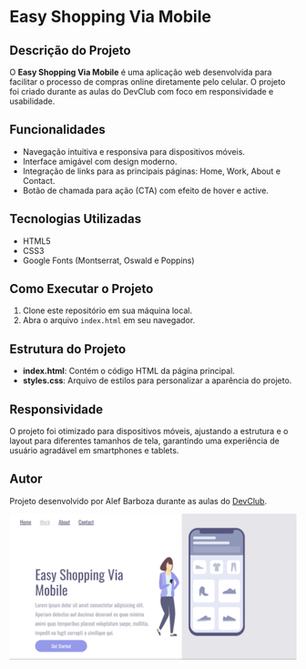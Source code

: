 
  <h1>Easy Shopping Via Mobile</h1>
    
  <h2>Descrição do Projeto</h2>
  <p>O <strong>Easy Shopping Via Mobile</strong> é uma aplicação web desenvolvida para facilitar o processo de compras online diretamente pelo celular. O projeto foi criado durante as aulas do DevClub com foco em responsividade e usabilidade.</p>
    
   <h2>Funcionalidades</h2>
    <ul>
        <li>Navegação intuitiva e responsiva para dispositivos móveis.</li>
        <li>Interface amigável com design moderno.</li>
        <li>Integração de links para as principais páginas: Home, Work, About e Contact.</li>
        <li>Botão de chamada para ação (CTA) com efeito de hover e active.</li>
    </ul>
    
   <h2>Tecnologias Utilizadas</h2>
    <ul>
        <li>HTML5</li>
        <li>CSS3</li>
        <li>Google Fonts (Montserrat, Oswald e Poppins)</li>
    </ul>
    
   <h2>Como Executar o Projeto</h2>
    <ol>
        <li>Clone este repositório em sua máquina local.</li>
        <li>Abra o arquivo <code>index.html</code> em seu navegador.</li>
    </ol>
    
  <h2>Estrutura do Projeto</h2>
    <ul>
        <li><strong>index.html</strong>: Contém o código HTML da página principal.</li>
        <li><strong>styles.css</strong>: Arquivo de estilos para personalizar a aparência do projeto.</li>
    </ul>
        <h2>Responsividade</h2>
    <p>O projeto foi otimizado para dispositivos móveis, ajustando a estrutura e o layout para diferentes tamanhos de tela, garantindo uma experiência de usuário agradável em smartphones e tablets.</p>
    
  <h2>Autor</h2>
    <p>Projeto desenvolvido por Alef Barboza durante as aulas do <a href="https://rodolfomori.com.br/devclub/">DevClub</a>.</p>
<img src="https://github.com/Albu-barboza/Desafio-css-responsivo/blob/main/img/image.png?raw=true">

